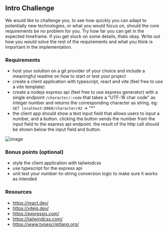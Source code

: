 ## Intro Challenge

We would like to challenge you, to see how quickly you can adapt to potentially new technologies, or what you would focus on, should the core requirements be no problem for you.
Try how far you can get in the expected timeframe. If you get stuck on some details, thats okay. Write out how you would solve the rest of the requirements and what you think is important in the implementation.

### Requirements
- host your solution on a git provider of your choice and include a meaningful readme on how to start or test your project
- create a client application with typescript, react and vite (feel free to use a vite template)
- create a nodejs express api (feel free to use express generator) with a single endpoint `/character/:code` that takes a "UTF-16 char code" as integer number and returns the corresponding character as string. eg: `GET localhost:8080/character/42` -> "*"
- the client app should show a text input field that allows users to input a number, and a button. clicking the button sends the number from the input field to the express api endpoint. the result of the http call should be shown below the input field and button.

![image](https://github.com/kitsunekyo/intro-challenge/assets/8297816/24b134d5-e19f-446c-8129-f15cdb56a66c)

### Bonus points (optional)
- style the client application with tailwindcss
- use typescript for the express api
- unit test your number-to-string conversion logic to make sure it works as intended

### Resources
- https://react.dev/
- https://vitejs.dev/
- https://expressjs.com/
- https://tailwindcss.com/
- https://www.typescriptlang.org/
